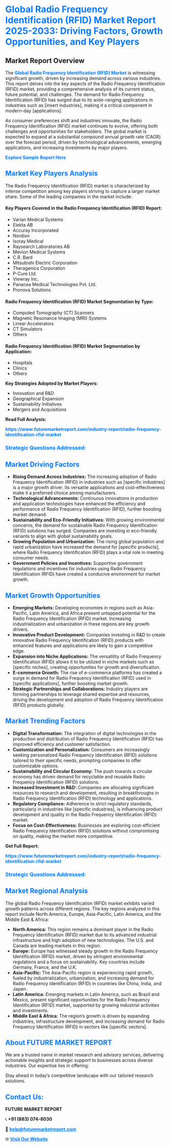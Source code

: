 <h1 style="color: #007BFF;">Global Radio Frequency Identification (RFID) Market Report 2025-2033: Driving Factors, Growth Opportunities, and Key Players</h1>

<section id="overview">
<h2>Market Report Overview</h2>
<p>The <a href="https://www.futuremarketreport.com/industry-report/radio-frequency-identification-rfid-market" style="color: #007BFF; text-decoration: none;"><strong>Global Radio Frequency Identification (RFID) Market</strong></a> is witnessing significant growth, driven by increasing demand across various industries. This report delves into the key aspects of the Radio Frequency Identification (RFID) market, providing a comprehensive analysis of its current status, future potential, and challenges. The demand for Radio Frequency Identification (RFID) has surged due to its wide-ranging applications in industries such as [insert industries], making it a critical component in modern-day [applications].</p>
<p>As consumer preferences shift and industries innovate, the Radio Frequency Identification (RFID) market continues to evolve, offering both challenges and opportunities for stakeholders. The global market is expected to expand at a substantial compound annual growth rate (CAGR) over the forecast period, driven by technological advancements, emerging applications, and increasing investments by major players.</p>
</section>

<section id="overview">
<p><a href="https://www.futuremarketreport.com/request-sample/reportId=35468" style="color: #007BFF; text-decoration: none;"><strong>Explore Sample Report Here</strong></a></p>
</section>

<section id="key-players">
<h2 style="color: #007BFF;">Market Key Players Analysis</h2>
<p>The Radio Frequency Identification (RFID) market is characterized by intense competition among key players striving to capture a larger market share. Some of the leading companies in the market include:</p>
<h4>Key Players Covered in the Radio Frequency Identification (RFID) Report:</h4>
<ul><li>Varian Medical Systems</li><li>Elekta AB</li><li>Accuray Incorporated</li><li>Nordion</li><li>Isoray Medical</li><li>Raysearch Laboratories AB</li><li>Mevion Medical Systems</li><li>C.R. Bard</li><li>Mitsubishi Electric Corporation</li><li>Theragenics Corporation</li><li>P-Cure Ltd.</li><li>Viewray Inc.</li><li>Panacea Medical Technologies Pvt. Ltd.</li><li>Pronova Solutions</li></ul>
<h4>Radio Frequency Identification (RFID) Market Segmentation by Type:</h4>
<ul><li>Computed Tomography (CT) Scanners</li><li>Magnetic Resonance Imaging (MRI) Systems</li><li>Linear Accelerators</li><li>CT Simulators</li><li>Others</li></ul>

<h4>Radio Frequency Identification (RFID) Market Segmentation by Application:</h4>
<ul><li>Hospitals</li><li>Clinics</li><li>Others</li></ul>
<p><strong>Key Strategies Adopted by Market Players:</strong></p>
<ul>
<li>Innovation and R&D</li>
<li>Geographical Expansion</li>
<li>Sustainability Initiatives</li>
<li>Mergers and Acquisitions</li>
</ul>
</section>

<section>
<p><strong>Read Full Analysis: </strong></p><a href="https://www.futuremarketreport.com/industry-report/radio-frequency-identification-rfid-market" style="color: #007BFF; text-decoration: none;"><strong>https://www.futuremarketreport.com/industry-report/radio-frequency-identification-rfid-market</strong></a>
<h3 style="color: #007BFF;">Strategic Questions Addressed:</h3>
</section>

<section id="driving-factors">
<h2 style="color: #007BFF;">Market Driving Factors</h2>
<ul>
<li><strong>Rising Demand Across Industries:</strong> The increasing adoption of Radio Frequency Identification (RFID) in industries such as [specific industries] is a major growth driver. Its versatile applications and cost-effectiveness make it a preferred choice among manufacturers.</li>
<li><strong>Technological Advancements:</strong> Continuous innovations in production and application technologies have enhanced the efficiency and performance of Radio Frequency Identification (RFID), further boosting market demand.</li>
<li><strong>Sustainability and Eco-Friendly Initiatives:</strong> With growing environmental concerns, the demand for sustainable Radio Frequency Identification (RFID) solutions has surged. Companies are investing in eco-friendly variants to align with global sustainability goals.</li>
<li><strong>Growing Population and Urbanization:</strong> The rising global population and rapid urbanization have increased the demand for [specific products], where Radio Frequency Identification (RFID) plays a vital role in meeting consumer needs.</li>
<li><strong>Government Policies and Incentives:</strong> Supportive government regulations and incentives for industries using Radio Frequency Identification (RFID) have created a conducive environment for market growth.</li>
</ul>
</section>

<section id="growth-opportunities">
<h2 style="color: #007BFF;">Market Growth Opportunities</h2>
<ul>
<li><strong>Emerging Markets:</strong> Developing economies in regions such as Asia-Pacific, Latin America, and Africa present untapped potential for the Radio Frequency Identification (RFID) market. Increasing industrialization and urbanization in these regions are key growth drivers.</li>
<li><strong>Innovative Product Development:</strong> Companies investing in R&D to create innovative Radio Frequency Identification (RFID) products with enhanced features and applications are likely to gain a competitive edge.</li>
<li><strong>Expansion into Niche Applications:</strong> The versatility of Radio Frequency Identification (RFID) allows it to be utilized in niche markets such as [specific niches], creating opportunities for growth and diversification.</li>
<li><strong>E-commerce Growth:</strong> The rise of e-commerce platforms has created a surge in demand for Radio Frequency Identification (RFID) used in [specific applications], further boosting market growth.</li>
<li><strong>Strategic Partnerships and Collaborations:</strong> Industry players are forming partnerships to leverage shared expertise and resources, driving the development and adoption of Radio Frequency Identification (RFID) products globally.</li>
</ul>
</section>

<section id="trending-factors">
<h2 style="color: #007BFF;">Market Trending Factors</h2>
<ul>
<li><strong>Digital Transformation:</strong> The integration of digital technologies in the production and distribution of Radio Frequency Identification (RFID) has improved efficiency and customer satisfaction.</li>
<li><strong>Customization and Personalization:</strong> Consumers are increasingly seeking personalized Radio Frequency Identification (RFID) solutions tailored to their specific needs, prompting companies to offer customizable options.</li>
<li><strong>Sustainability and Circular Economy:</strong> The push towards a circular economy has driven demand for recyclable and reusable Radio Frequency Identification (RFID) solutions.</li>
<li><strong>Increased Investment in R&D:</strong> Companies are allocating significant resources to research and development, resulting in breakthroughs in Radio Frequency Identification (RFID) technology and applications.</li>
<li><strong>Regulatory Compliance:</strong> Adherence to strict regulatory standards, particularly in industries like [specific industries], is influencing product development and quality in the Radio Frequency Identification (RFID) market.</li>
<li><strong>Focus on Cost-Effectiveness:</strong> Businesses are exploring cost-efficient Radio Frequency Identification (RFID) solutions without compromising on quality, making the market more competitive.</li>
</ul>
</section>

<section>
<p><strong>Get Full Report: </strong></p><a href="https://www.futuremarketreport.com/industry-report/radio-frequency-identification-rfid-market" style="color: #007BFF; text-decoration: none;"><strong>https://www.futuremarketreport.com/industry-report/radio-frequency-identification-rfid-market</strong></a>
<h3 style="color: #007BFF;">Strategic Questions Addressed:</h3>
</section>


<section id="regional-analysis">
<h2 style="color: #007BFF;">Market Regional Analysis</h2>
<p>The global Radio Frequency Identification (RFID) market exhibits varied growth patterns across different regions. The key regions analyzed in this report include North America, Europe, Asia-Pacific, Latin America, and the Middle East & Africa:</p>
<ul>
<li><strong>North America:</strong> This region remains a dominant player in the Radio Frequency Identification (RFID) market due to its advanced industrial infrastructure and high adoption of new technologies. The U.S. and Canada are leading markets in this region.</li>
<li><strong>Europe:</strong> Europe has witnessed steady growth in the Radio Frequency Identification (RFID) market, driven by stringent environmental regulations and a focus on sustainability. Key countries include Germany, France, and the U.K.</li>
<li><strong>Asia-Pacific:</strong> The Asia-Pacific region is experiencing rapid growth, fueled by industrialization, urbanization, and increasing demand for Radio Frequency Identification (RFID) in countries like China, India, and Japan.</li>
<li><strong>Latin America:</strong> Emerging markets in Latin America, such as Brazil and Mexico, present significant opportunities for the Radio Frequency Identification (RFID) market, supported by growing industrial activities and investments.</li>
<li><strong>Middle East & Africa:</strong> The region’s growth is driven by expanding industries, infrastructure development, and increasing demand for Radio Frequency Identification (RFID) in sectors like [specific sectors].</li>
</ul>
</section>

<footer>
<h2 style="color: #007BFF;">About FUTURE MARKET REPORT</h2>
<p>We are a trusted name in market research and advisory services, delivering actionable insights and strategic support to businesses across diverse industries. Our expertise lies in offering:</p>

<p>Stay ahead in today’s competitive landscape with our tailored research solutions.</p>

<h2 style="color: #007BFF;">Contact Us:</h2>
<p><strong>FUTURE MARKET REPORT</strong></p>
<p>📞 <strong>+91 (883) 074-8030</strong></p>
<p>📧 <strong><a href="mailto:help@futuremarketreport.com" style="color: #007BFF;">help@futuremarketreport.com</a></strong></p>
<p>🌐 <strong><a href="https://www.futuremarketreport.com/" style="color: #007BFF;">Visit Our Website</a></strong></p>
</footer>
